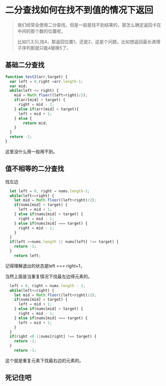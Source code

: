 #   二分查找如何在找不到值的情况下返回



>  我们经常会使用二分查找，但是一般是找不到结果的，那怎么确定返回卡在中间的那个数的位置呢，
>
> 比如[1,3,5],找4，那返回位置1，还是2，这是个问题。比如想返回最长递增子序列那就只能4替换5了。





##   基础二分查找

```js
function test2(arr,target) {
  var left = 0,right =arr.length-1;
  var mid;
  while(left <= right) {
    mid = Math.floor((left+right)/2);
    if(arr[mid] > target) {
      right = mid - 1;
    } else if(arr[mid] < target){
      left = mid + 1;
    } else {
        return mid;
    }
  }
  return -1;
}
```

这里没什么用一般用不到。



##  值不相等的二分查找

找左边

```js
  let left = 0, right = nums.length-1;
  while(left<=right) {
    let mid = Math.floor((left+right)/2);
    if(nums[mid] < target) {
      left = mid + 1;
    } else if(nums[mid] > target) {
      right = mid - 1;
    } else if(nums[mid] === target) {
      right = mid - 1;
    }
  }
  if(left >=nums.length || nums[left] !== target) {
    return -1;
  }
	return left;
```



记得理解退出的状态是left === right+1，



当然上面是当重复情况下找最左边得元素的。



```js
  left = 0, right = nums.length - 1;
  while(left<=right) {
    let mid = Math.floor((left+right)/2);
    if(nums[mid] < target) {
      left = mid + 1;
    } else if(nums[mid] > target) {
      right = mid - 1;
    } else if(nums[mid] === target) {
      left = mid + 1;
    }
  }
  if(right <0 ||nums[right] !== target) {
    return -1;
  }
	return -1;
```



这个就是重复元素下找最右边的元素的。



##  死记住吧

